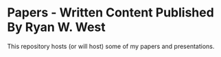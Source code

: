 # Papers - Written Content Published By Ryan W. West

This repository hosts (or will host) some of my papers and presentations.
